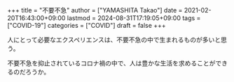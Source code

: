 +++
title = "不要不急"
author = ["YAMASHITA Takao"]
date = 2021-02-20T16:43:00+09:00
lastmod = 2024-08-31T17:19:05+09:00
tags = ["COVID-19"]
categories = ["COVID"]
draft = false
+++

人にとって必要なエクスペリエンスは、不要不急の中で生まれるものが多いと思う。

不要不急を抑止されているコロナ禍の中で、人は豊かな生活を求めることができるのだろうか。
